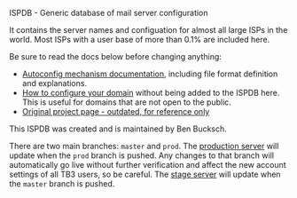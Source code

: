 ISPDB - Generic database of mail server configuration

It contains the server names and configuation for almost all large ISPs in the world. Most ISPs with a user base of more than 0.1% are included here.

Be sure to read the docs below before changing anything:
* [Autoconfig mechanism documentation](https://developer.mozilla.org/en/Thunderbird/Autoconfiguration), including file format definition and explanations.
* [How to configure your domain](https://developer.mozilla.org/en-US/docs/Mozilla/Thunderbird/Autoconfiguration#Configuration_server_at_ISP) without being added to the ISPDB here. This is useful for domains that are not open to the public.
* [Original project page - outdated, for reference only](https://wiki.mozilla.org/Thunderbird:Autoconfiguration)

This ISPDB was created and is maintained by Ben Bucksch.

There are two main branches: `master` and `prod`. The [production server](https://autoconfig.thunderbird.net/autoconfig/v1.1/) will update when the `prod` branch is pushed. Any changes to that branch will automatically go live without further verification and affect the new account settings of all TB3 users, so be careful. The [stage server](https://autoconfig-stage.thunderbird.net/autoconfig/v1.1/) will update when the `master` branch is pushed.
